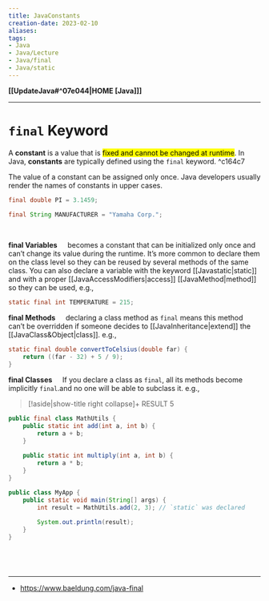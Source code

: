 ```yaml
---
title: JavaConstants
creation-date: 2023-02-10
aliases:
tags:
- Java
- Java/Lecture
- Java/final
- Java/static
---
```

**[[UpdateJava#^07e044|HOME [Java]]]**

---
# `final` Keyword
A **constant** is a value that is <mark class="hltr-lightred">fixed and cannot be changed at runtime</mark>. In Java, **constants** are typically defined using the `final` keyword.  ^c164c7

The value of a constant can be assigned only once. Java developers usually render the names of constants in upper cases.

```java
final double PI = 3.1459;

final String MANUFACTURER = "Yamaha Corp.";
```

<br>

**final Variables**
$\quad$becomes a constant that can be initialized only once and can’t change its value during the runtime. It’s more common to declare them on the class level so they can be reused by several methods of the same class. You can also declare a variable with the keyword [[Javastatic|static]] and with a proper [[JavaAccessModifiers|access]] [[JavaMethod|method]] so they can be used, e.g.,
```java
static final int TEMPERATURE = 215;
```
**final Methods**
$\quad$declaring a class method as `final` means this method can’t be overridden if someone decides to [[JavaInheritance|extend]] the [[JavaClass&Object|class]]. e.g.,
```java
static final double convertToCelsius(double far) {
	return ((far - 32) + 5 / 9);
}
```
**final Classes**
$\quad$If you declare a class as `final`, all its methods become implicitly `final`.and no one will be able to subclass it. e.g.,
>[!aside|show-title right collapse]+ RESULT
> 5

```java
public final class MathUtils {
    public static int add(int a, int b) {
        return a + b;
    }
    
    public static int multiply(int a, int b) {
        return a * b;
    }
}

public class MyApp {
    public static void main(String[] args) {
        int result = MathUtils.add(2, 3); // `static` was declared
        
        System.out.println(result);
    }
}
```

<br>

# 
---
- https://www.baeldung.com/java-final